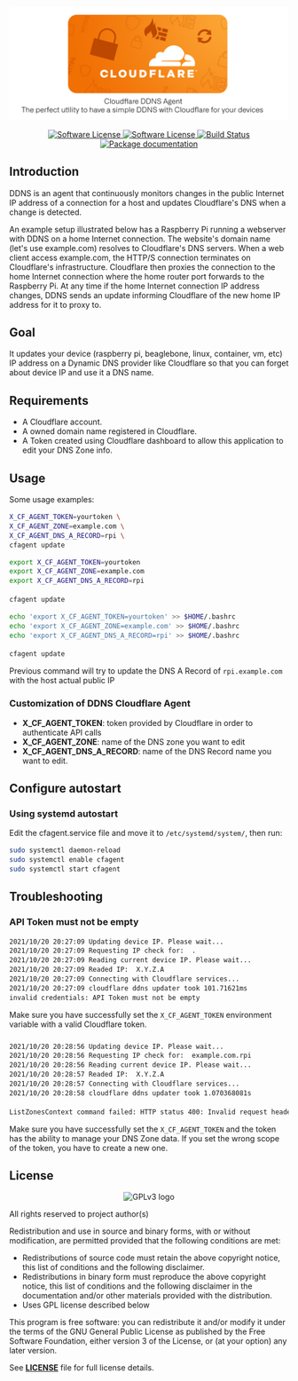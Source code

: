 <p align="center">
  <img alt="Cloudflare DDNS Agent logo" src="./readme/header.png" width="auto"></img>
</p>

<p align="center">
    <a href="https://goreportcard.com/report/github.com/zerjioang/ddns-cloudflare">
    	<img alt="Software License" src="https://goreportcard.com/badge/github.com/zerjioang/ddns-cloudflare"/>
    </a>
    <a href="https://github.com/zerjioang/ddns-cloudflare/blob/master/LICENSE">
    	<img alt="Software License" src="http://img.shields.io/:license-GPL3-brightgreen.svg?style=flat-square"/>
    </a>
    <a href="https://travis-ci.org/zerjioang/ddns-cloudflare">
      <img alt="Build Status" src="https://github.com/zerjioang/ddns-cloudflare/actions/workflows/go.yml/badge.svg">
    </a>
	<a href="https://pkg.go.dev/github.com/zerjioang/ddns-cloudflare">
    	<img alt="Package documentation" src="http://img.shields.io/:Go-docs-blue.svg?style=flat-square"/>
    </a>
</p>

## Introduction

DDNS is an agent that continuously monitors changes in the public Internet IP address of a connection for a host and updates Cloudflare's DNS when a change is detected.

An example setup illustrated below has a Raspberry Pi running a webserver with DDNS on a home Internet connection. The website's domain name (let's use example.com) resolves to Cloudflare's DNS servers. When a web client access example.com, the HTTP/S connection terminates on Cloudflare's infrastructure. Cloudflare then proxies the connection to the home Internet connection where the home router port forwards to the Raspberry Pi. At any time if the home Internet connection IP address changes, DDNS sends an update informing Cloudflare of the new home IP address for it to proxy to.


## Goal

It updates your device (raspberry pi, beaglebone, linux, container, vm, etc) IP address on a Dynamic
DNS provider like Cloudflare so that you can forget about device IP and use it a DNS name.

## Requirements

* A Cloudflare account.
* A owned domain name registered in Cloudflare.
* A Token created using Cloudflare dashboard to allow this application to edit your DNS Zone info.

## Usage

Some usage examples:

```bash
X_CF_AGENT_TOKEN=yourtoken \
X_CF_AGENT_ZONE=example.com \
X_CF_AGENT_DNS_A_RECORD=rpi \
cfagent update
```

```bash
export X_CF_AGENT_TOKEN=yourtoken
export X_CF_AGENT_ZONE=example.com
export X_CF_AGENT_DNS_A_RECORD=rpi

cfagent update
```

```bash
echo 'export X_CF_AGENT_TOKEN=yourtoken' >> $HOME/.bashrc
echo 'export X_CF_AGENT_ZONE=example.com' >> $HOME/.bashrc
echo 'export X_CF_AGENT_DNS_A_RECORD=rpi' >> $HOME/.bashrc

cfagent update
```

Previous command will try to update the DNS A Record of `rpi.example.com` with the host actual public IP

### Customization of DDNS Cloudflare Agent

* **X_CF_AGENT_TOKEN**: token provided by Cloudflare in order to authenticate API calls
* **X_CF_AGENT_ZONE**: name of the DNS zone you want to edit
* **X_CF_AGENT_DNS_A_RECORD**: name of the DNS Record name you want to edit.

## Configure autostart

### Using systemd autostart

Edit the cfagent.service file and move it to `/etc/systemd/system/`, then run:

```bash
sudo systemctl daemon-reload
sudo systemctl enable cfagent
sudo systemctl start cfagent
```
## Troubleshooting

### API Token must not be empty

```bash
2021/10/20 20:27:09 Updating device IP. Please wait...
2021/10/20 20:27:09 Requesting IP check for:  .
2021/10/20 20:27:09 Reading current device IP. Please wait...
2021/10/20 20:27:09 Readed IP:  X.Y.Z.A
2021/10/20 20:27:09 Connecting with Cloudflare services...
2021/10/20 20:27:09 cloudflare ddns updater took 101.71621ms
invalid credentials: API Token must not be empty
```

Make sure you have successfully set the `X_CF_AGENT_TOKEN` environment variable with a valid Cloudflare token.

### 

```bash
2021/10/20 20:28:56 Updating device IP. Please wait...
2021/10/20 20:28:56 Requesting IP check for:  example.com.rpi
2021/10/20 20:28:56 Reading current device IP. Please wait...
2021/10/20 20:28:57 Readed IP:  X.Y.Z.A
2021/10/20 20:28:57 Connecting with Cloudflare services...
2021/10/20 20:28:58 cloudflare ddns updater took 1.070368081s

ListZonesContext command failed: HTTP status 400: Invalid request headers (6003)
```
Make sure you have successfully set the `X_CF_AGENT_TOKEN` and the token has the ability to manage your DNS Zone data.
If you set the wrong scope of the token, you have to create a new one.

## License

<p align="center">
  <img alt="GPLv3 logo" src="https://upload.wikimedia.org/wikipedia/commons/thumb/9/93/GPLv3_Logo.svg/1280px-GPLv3_Logo.svg.png" width="100px"></img>
</p>

All rights reserved to project author(s)

Redistribution and use in source and binary forms, with or without modification, are permitted provided that the following conditions are met:

 * Redistributions of source code must retain the above copyright notice, this list of conditions and the following disclaimer.
 * Redistributions in binary form must reproduce the above copyright notice, this list of conditions and the following disclaimer in the documentation and/or other materials provided with the distribution.
 * Uses GPL license described below

This program is free software: you can redistribute it and/or modify it under the terms of the GNU General Public License as published by the Free Software Foundation, either version 3 of the License, or (at your option) any later version.

See [**LICENSE**](LICENSE) file for full license details.